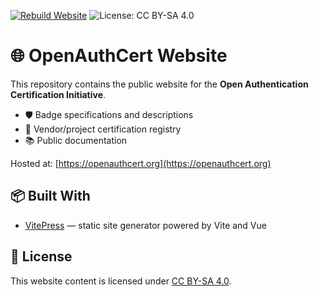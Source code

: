 [![Rebuild Website](https://github.com/openauthcert/website/actions/workflows/deploy-gh-pages.yml/badge.svg?branch=main)](https://github.com/openauthcert/website/actions/workflows/deploy-gh-pages.yml)
![License: CC BY-SA 4.0](https://img.shields.io/badge/License-CC%20BY--SA%204.0-lightgrey.svg)

# 🌐 OpenAuthCert Website

This repository contains the public website for the **Open Authentication Certification Initiative**.

- 🛡️ Badge specifications and descriptions
- 📜 Vendor/project certification registry
- 📚 Public documentation

Hosted at: [https://openauthcert.org](https://openauthcert.org)

## 📦 Built With

- [VitePress](https://vitepress.dev) — static site generator powered by Vite and Vue

## 📄 License

This website content is licensed under [CC BY-SA 4.0](https://creativecommons.org/licenses/by-sa/4.0/).

